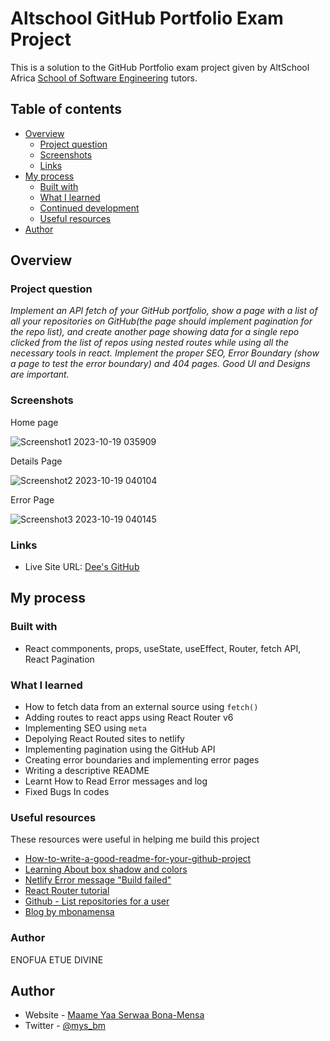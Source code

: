 # Altschool GitHub Portfolio Exam Project

This is a solution to the GitHub Portfolio exam project given by AltSchool Africa [School of Software Engineering](https://altschoolafrica.com/schools/engineering) tutors.

## Table of contents

- [Overview](#overview)
  - [Project question](#project-question)
  - [Screenshots](#screenshots)
  - [Links](#links)
- [My process](#my-process)
  - [Built with](#built-with)
  - [What I learned](#what-i-learned)
  - [Continued development](#continued-development)
  - [Useful resources](#useful-resources)
- [Author](#author)

## Overview

### Project question

*Implement an API fetch of your GitHub portfolio, show a page with a list of all your repositories on GitHub(the page should implement pagination for the repo list), and create another page showing data for a single repo clicked from the list of repos using nested routes while using all the necessary tools in react. Implement the proper SEO, Error Boundary (show a page to test the error boundary) and 404 pages. Good UI and Designs are important.* 

### Screenshots

Home page
 
![Screenshot1 2023-10-19 035909](https://github.com/divineenofua/Github_Repo_Api/assets/96786772/93f62606-e026-4575-b6d3-f85cb8d1a234)

Details Page

 ![Screenshot2 2023-10-19 040104](https://github.com/divineenofua/Github_Repo_Api/assets/96786772/1cdf29c8-0d4c-42cd-b656-5b30aae9059b)


Error Page

 ![Screenshot3 2023-10-19 040145](https://github.com/divineenofua/Github_Repo_Api/assets/96786772/b55dc1b1-1f6c-4b64-b68b-1af8efb52a4d)

### Links

- Live Site URL: [Dee's GitHub](https://main--spiffy-kleicha-476f82.netlify.app/)

## My process

### Built with

- React commponents, props, useState, useEffect, Router, fetch API, React Pagination

### What I learned

- How to fetch data from an external source using `fetch()`
- Adding routes to react apps using React Router v6
- Implementing SEO using `meta`
- Depolying React Routed sites to netlify
- Implementing pagination using the GitHub API
- Creating error boundaries and implementing error pages
- Writing a descriptive README
- Learnt How to Read Error messages and log
- Fixed Bugs In codes

 


### Useful resources

These resources were useful in helping me build this project

- [How-to-write-a-good-readme-for-your-github-project](https://bulldogjob.com/readme/how-to-write-a-good-readme-for-your-github-project)
- [Learning About box shadow and colors](https://www.joshwcomeau.com/css/designing-shadows/)
- [Netlify  Error message "Build failed"]([https://www.youtube.com/watch?v=JCM_xoWbF70](https://stackoverflow.com/questions/65965353/netlify-build-command-failed-create-react-app-locally-deployed-ok))
- [React Router tutorial](https://reactrouter.com/en/main/start/tutorial)
- [Github - List repositories for a user](https://docs.github.com/en/rest/repos/repos#list-repositories-for-a-user)
- [Blog by mbonamensa](https://blog.devgenius.io/how-i-implemented-an-api-fetch-of-my-github-53b2234dfc51)

  
### Author 
 ENOFUA ETUE DIVINE

## Author

- Website - [Maame Yaa Serwaa Bona-Mensa](https://mbonamensa.netlify.app)
- Twitter - [@mys_bm](https://www.twitter.com/mys_bm)
